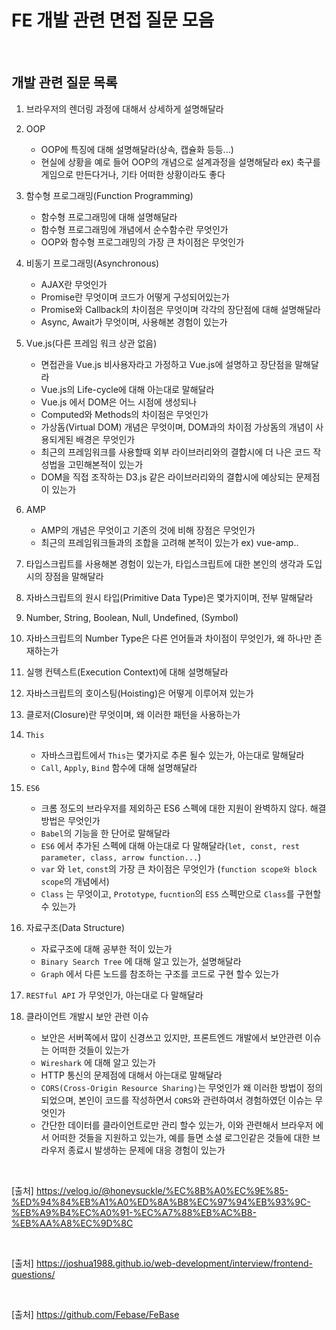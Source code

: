# FE 개발 관련 면접 질문 모음

<br>

## 개발 관련 질문 목록

1. 브라우저의 렌더링 과정에 대해서 상세하게 설명해달라

2. OOP

   - OOP에 특징에 대해 설명해달라(상속, 캡슐화 등등...)
   - 현실에 상황을 예로 들어 OOP의 개념으로 설계과정을 설명해달라 ex) 축구를 게임으로 만든다거나, 기타 어떠한 상황이라도 좋다

3. 함수형 프로그래밍(Function Programming)

   - 함수형 프로그래밍에 대해 설명해달라
   - 함수형 프로그래밍에 개념에서 순수함수란 무엇인가
   - OOP와 함수형 프로그래밍의 가장 큰 차이점은 무엇인가

4. 비동기 프로그래밍(Asynchronous)
   - AJAX란 무엇인가
   - Promise란 무엇이며 코드가 어떻게 구성되어있는가
   - Promise와 Callback의 차이점은 무엇이며 각각의 장단점에 대해 설명해달라
   - Async, Await가 무엇이며, 사용해본 경험이 있는가
5. Vue.js(다른 프레임 워크 상관 없음)
   - 면접관을 Vue.js 비사용자라고 가정하고 Vue.js에 설명하고 장단점을 말해달라
   - Vue.js의 Life-cycle에 대해 아는대로 말해달라
   - Vue.js 에서 DOM은 어느 시점에 생성되나
   - Computed와 Methods의 차이점은 무엇인가
   - 가상돔(Virtual DOM) 개념은 무엇이며, DOM과의 차이점 가상돔의 개념이 사용되게된 배경은 무엇인가
   - 최근의 프레임워크를 사용할때 외부 라이브러리와의 결합시에 더 나은 코드 작성법을 고민해본적이 있는가
   - DOM을 직접 조작하는 D3.js 같은 라이브러리와의 결합시에 예상되는 문제점이 있는가
6. AMP
   - AMP의 개념은 무엇이고 기존의 것에 비해 장점은 무엇인가
   - 최근의 프레임워크들과의 조합을 고려해 본적이 있는가 ex) vue-amp..
7. 타입스크립트를 사용해본 경험이 있는가, 타입스크립트에 대한 본인의 생각과 도입시의 장점을 말해달라
8. 자바스크립트의 원시 타입(Primitive Data Type)은 몇가지이며, 전부 말해달라
9. Number, String, Boolean, Null, Undefined, (Symbol)
10. 자바스크립트의 Number Type은 다른 언어들과 차이점이 무엇인가, 왜 하나만 존재하는가
11. 실행 컨텍스트(Execution Context)에 대해 설명해달라
12. 자바스크립트의 호이스팅(Hoisting)은 어떻게 이루어져 있는가
13. 클로저(Closure)란 무엇이며, 왜 이러한 패턴을 사용하는가
14. `This`
    - 자바스크립트에서 `This`는 몇가지로 추론 될수 있는가, 아는대로 말해달라
    - `Call`, `Apply`, `Bind` 함수에 대해 설명해달라
15. `ES6`
    - 크롬 정도의 브라우저를 제외하곤 ES6 스펙에 대한 지원이 완벽하지 않다. 해결방법은 무엇인가
    - `Babel`의 기능을 한 단어로 말해달라
    - `ES6` 에서 추가된 스펙에 대해 아는대로 다 말해달라(`let, const, rest parameter, class, arrow function...`)
    - `var` 와 `let`, `const`의 가장 큰 차이점은 무엇인가 (`function scope와 block scope`의 개념에서)
    - `Class` 는 무엇이고, `Prototype`, `fucntion`의 `ES5` 스펙만으로 `Class`를 구현할수 있는가
16. 자료구조(Data Structure)
    - 자료구조에 대해 공부한 적이 있는가
    - `Binary Search Tree` 에 대해 알고 있는가, 설명해달라
    - `Graph` 에서 다른 노드를 참조하는 구조를 코드로 구현 할수 있는가
17. `RESTful API` 가 무엇인가, 아는대로 다 말해달라
18. 클라이언트 개발시 보안 관련 이슈
    - 보안은 서버쪽에서 많이 신경쓰고 있지만, 프론트엔드 개발에서 보안관련 이슈는 어떠한 것들이 있는가
    - `Wireshark` 에 대해 알고 있는가
    - HTTP 통신의 문제점에 대해서 아는대로 말해달라
    - `CORS(Cross-Origin Resource Sharing)`는 무엇인가 왜 이러한 방법이 정의 되었으며, 본인이 코드를 작성하면서 `CORS`와 관련하여서 경험하였던 이슈는 무엇인가
    - 간단한 데이터를 클라이언트로만 관리 할수 있는가, 이와 관련해서 브라우저 에서 어떠한 것들을 지원하고 있는가, 예를 들면 소셜 로그인같은 것들에 대한 브라우저 종료시 발생하는 문제에 대응 경험이 있는가

<br>

[출처]
https://velog.io/@honeysuckle/%EC%8B%A0%EC%9E%85-%ED%94%84%EB%A1%A0%ED%8A%B8%EC%97%94%EB%93%9C-%EB%A9%B4%EC%A0%91-%EC%A7%88%EB%AC%B8-%EB%AA%A8%EC%9D%8C

<br>

[출처]
https://joshua1988.github.io/web-development/interview/frontend-questions/

<br>

[출처]
https://github.com/Febase/FeBase
